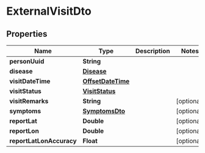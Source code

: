 # ExternalVisitDto

## Properties

| Name                     | Type                                    | Description | Notes      |
| ------------------------ | --------------------------------------- | ----------- | ---------- |
| **personUuid**           | **String**                              |             |
| **disease**              | [**Disease**](Disease.md)               |             |
| **visitDateTime**        | [**OffsetDateTime**](OffsetDateTime.md) |             |
| **visitStatus**          | [**VisitStatus**](VisitStatus.md)       |             |
| **visitRemarks**         | **String**                              |             | [optional] |
| **symptoms**             | [**SymptomsDto**](SymptomsDto.md)       |             | [optional] |
| **reportLat**            | **Double**                              |             | [optional] |
| **reportLon**            | **Double**                              |             | [optional] |
| **reportLatLonAccuracy** | **Float**                               |             | [optional] |
